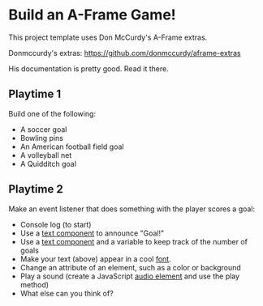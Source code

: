 # Build an A-Frame Game!

This project template uses Don McCurdy's A-Frame extras. 

Donmccurdy's extras:
https://github.com/donmccurdy/aframe-extras

His documentation is pretty good. Read it there. 

## Playtime 1

Build one of the following:
* A soccer goal
* Bowling pins
* An American football field goal
* A volleyball net
* A Quidditch goal

## Playtime 2

Make an event listener that does something with the player scores a goal:
* Console log (to start)
* Use a [text component](https://aframe.io/docs/0.8.0/primitives/a-text.html) to announce "Goal!"
* Use a [text component](https://aframe.io/docs/0.8.0/primitives/a-text.html) and a variable to keep track of the number of goals
* Make your text (above) appear in a cool [font](https://github.com/etiennepinchon/aframe-fonts).
* Change an attribute of an element, such as a color or background
* Play a sound (create a JavaScript [audio element](https://developer.mozilla.org/en-US/docs/Web/API/HTMLAudioElement) and use the play method)
* What else can you think of?
